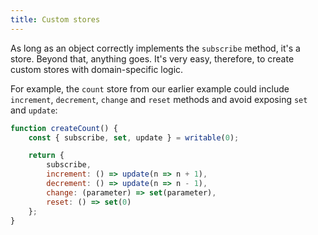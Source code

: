 ```yaml
---
title: Custom stores
---
```


As long as an object correctly implements the `subscribe` method, it's a store. Beyond that, anything goes. It's very easy, therefore, to create custom stores with domain-specific logic.

For example, the `count` store from our earlier example could include `increment`, `decrement`, `change` and `reset` methods and avoid exposing `set` and `update`:

```js
function createCount() {
	const { subscribe, set, update } = writable(0);

	return {
		subscribe,
		increment: () => update(n => n + 1),
		decrement: () => update(n => n - 1),
		change: (parameter) => set(parameter),
		reset: () => set(0)
	};
}
```

